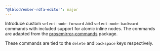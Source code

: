 ```yaml
---
"@lblod/ember-rdfa-editor": major
---
```


Introduce custom `select-node-forward` and `select-node-backward` commands with included support for atomic inline nodes. The commands are adapted from the [prosemirror-commands](https://github.com/ProseMirror/prosemirror-commands) package.

These commands are tied to the `delete` and `backspace` keys respectively.
